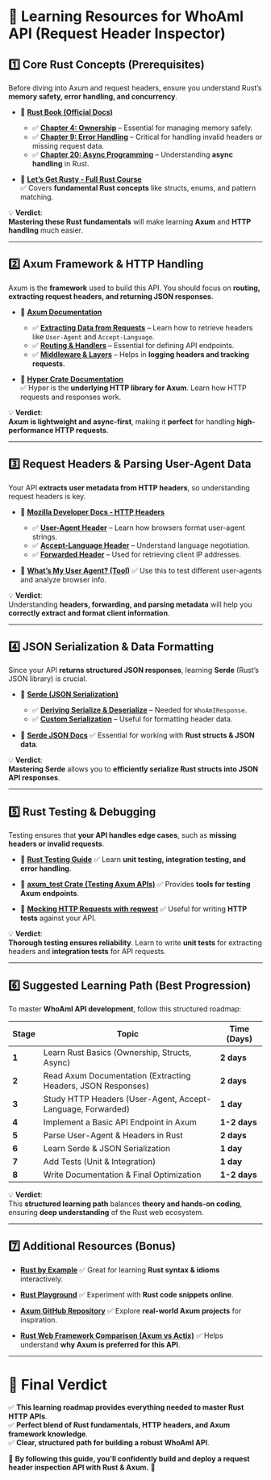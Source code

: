 
# 🚀 **Learning Resources for WhoAmI API (Request Header Inspector)**

## **1️⃣ Core Rust Concepts (Prerequisites)**
Before diving into Axum and request headers, ensure you understand Rust’s **memory safety, error handling, and concurrency**.

- 📖 **[Rust Book (Official Docs)](https://doc.rust-lang.org/book/)**
  - ✅ **[Chapter 4: Ownership](https://doc.rust-lang.org/book/ch04-00-understanding-ownership.html)** – Essential for managing memory safely.
  - ✅ **[Chapter 9: Error Handling](https://doc.rust-lang.org/book/ch09-00-error-handling.html)** – Critical for handling invalid headers or missing request data.
  - ✅ **[Chapter 20: Async Programming](https://doc.rust-lang.org/book/ch20-00-final-project-a-web-server.html)** – Understanding **async handling** in Rust.

- 🎥 **[Let’s Get Rusty - Full Rust Course](https://www.youtube.com/watch?v=BpPEoZW5IiY)**  
  ✅ Covers **fundamental Rust concepts** like structs, enums, and pattern matching.

💡 **Verdict**:  
**Mastering these Rust fundamentals** will make learning **Axum** and **HTTP handling** much easier.

---

## **2️⃣ Axum Framework & HTTP Handling**
Axum is the **framework** used to build this API. You should focus on **routing, extracting request headers, and returning JSON responses**.

- 📖 **[Axum Documentation](https://docs.rs/axum/latest/axum/)**
  - ✅ **[Extracting Data from Requests](https://docs.rs/axum/latest/axum/extract/index.html)** – Learn how to retrieve headers like `User-Agent` and `Accept-Language`.
  - ✅ **[Routing & Handlers](https://docs.rs/axum/latest/axum/routing/index.html)** – Essential for defining API endpoints.
  - ✅ **[Middleware & Layers](https://docs.rs/axum/latest/axum/middleware/index.html)** – Helps in **logging headers and tracking requests**.

- 📖 **[Hyper Crate Documentation](https://docs.rs/hyper/latest/hyper/)**  
  ✅ Hyper is the **underlying HTTP library for Axum**. Learn how HTTP requests and responses work.

💡 **Verdict**:  
**Axum is lightweight and async-first**, making it **perfect** for handling **high-performance HTTP requests**.

---

## **3️⃣ Request Headers & Parsing User-Agent Data**
Your API **extracts user metadata from HTTP headers**, so understanding request headers is key.

- 📖 **[Mozilla Developer Docs - HTTP Headers](https://developer.mozilla.org/en-US/docs/Web/HTTP/Headers)**
  - ✅ **[User-Agent Header](https://developer.mozilla.org/en-US/docs/Web/HTTP/Headers/User-Agent)** – Learn how browsers format user-agent strings.
  - ✅ **[Accept-Language Header](https://developer.mozilla.org/en-US/docs/Web/HTTP/Headers/Accept-Language)** – Understand language negotiation.
  - ✅ **[Forwarded Header](https://developer.mozilla.org/en-US/docs/Web/HTTP/Headers/Forwarded)** – Used for retrieving client IP addresses.

- 📖 **[What’s My User Agent? (Tool)](https://www.whatismybrowser.com/detect/what-is-my-user-agent)**
  ✅ Use this to test different user-agents and analyze browser info.

💡 **Verdict**:  
Understanding **headers, forwarding, and parsing metadata** will help you **correctly extract and format client information**.

---

## **4️⃣ JSON Serialization & Data Formatting**
Since your API **returns structured JSON responses**, learning **Serde** (Rust’s JSON library) is crucial.

- 📖 **[Serde (JSON Serialization)](https://serde.rs/)**
  - ✅ **[Deriving Serialize & Deserialize](https://serde.rs/derive.html)** – Needed for `WhoAmIResponse`.
  - ✅ **[Custom Serialization](https://serde.rs/custom-date-format.html)** – Useful for formatting header data.

- 📖 **[Serde JSON Docs](https://docs.rs/serde_json/latest/serde_json/)**
  ✅ Essential for working with **Rust structs & JSON data**.

💡 **Verdict**:  
**Mastering Serde** allows you to **efficiently serialize Rust structs into JSON API responses**.

---

## **5️⃣ Rust Testing & Debugging**
Testing ensures that **your API handles edge cases**, such as **missing headers or invalid requests**.

- 📖 **[Rust Testing Guide](https://doc.rust-lang.org/book/ch11-00-testing.html)**
  ✅ Learn **unit testing, integration testing, and error handling**.

- 📖 **[axum_test Crate (Testing Axum APIs)](https://docs.rs/axum-test/latest/axum_test/)**
  ✅ Provides **tools for testing Axum endpoints**.

- 📖 **[Mocking HTTP Requests with reqwest](https://docs.rs/reqwest/latest/reqwest/)**
  ✅ Useful for writing **HTTP tests** against your API.

💡 **Verdict**:  
**Thorough testing ensures reliability**. Learn to write **unit tests** for extracting headers and **integration tests** for API requests.

---

## **6️⃣ Suggested Learning Path (Best Progression)**
To master **WhoAmI API development**, follow this structured roadmap:

| **Stage** | **Topic** | **Time (Days)** |
|-----------|------------|----------------|
| **1** | Learn Rust Basics (Ownership, Structs, Async) | **2 days** |
| **2** | Read Axum Documentation (Extracting Headers, JSON Responses) | **2 days** |
| **3** | Study HTTP Headers (User-Agent, Accept-Language, Forwarded) | **1 day** |
| **4** | Implement a Basic API Endpoint in Axum | **1-2 days** |
| **5** | Parse User-Agent & Headers in Rust | **2 days** |
| **6** | Learn Serde & JSON Serialization | **1 day** |
| **7** | Add Tests (Unit & Integration) | **1 day** |
| **8** | Write Documentation & Final Optimization | **1-2 days** |

💡 **Verdict**:  
This **structured learning path** balances **theory and hands-on coding**, ensuring **deep understanding** of the Rust web ecosystem.

---

## **7️⃣ Additional Resources (Bonus)**
- **[Rust by Example](https://doc.rust-lang.org/rust-by-example/)**
  ✅ Great for learning **Rust syntax & idioms** interactively.

- **[Rust Playground](https://play.rust-lang.org/)**
  ✅ Experiment with **Rust code snippets online**.

- **[Axum GitHub Repository](https://github.com/tokio-rs/axum)**
  ✅ Explore **real-world Axum projects** for inspiration.

- **[Rust Web Framework Comparison (Axum vs Actix)](https://shuttle.rs/blog/rust-web-framework-comparison)**
  ✅ Helps understand **why Axum is preferred for this API**.

---

# 🚀 **Final Verdict**
✅ **This learning roadmap provides everything needed to master Rust HTTP APIs**.  
✅ **Perfect blend of Rust fundamentals, HTTP headers, and Axum framework knowledge**.  
✅ **Clear, structured path for building a robust WhoAmI API**.  

🔹 **By following this guide, you'll confidently build and deploy a request header inspection API with Rust & Axum.** 🚀
